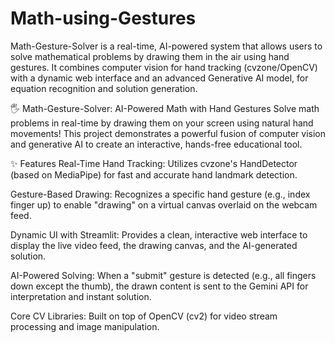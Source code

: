 # Math-using-Gestures
Math-Gesture-Solver is a real-time, AI-powered system that allows users to solve mathematical problems by drawing them in the air using hand gestures. It combines computer vision for hand tracking (cvzone/OpenCV) with a dynamic web interface and an advanced Generative AI model, for equation recognition and solution generation.

🖐️ Math-Gesture-Solver: AI-Powered Math with Hand Gestures
Solve math problems in real-time by drawing them on your screen using natural hand movements! This project demonstrates a powerful fusion of computer vision and generative AI to create an interactive, hands-free educational tool.

✨ Features
Real-Time Hand Tracking: Utilizes cvzone's HandDetector (based on MediaPipe) for fast and accurate hand landmark detection.

Gesture-Based Drawing: Recognizes a specific hand gesture (e.g., index finger up) to enable "drawing" on a virtual canvas overlaid on the webcam feed.

Dynamic UI with Streamlit: Provides a clean, interactive web interface to display the live video feed, the drawing canvas, and the AI-generated solution.

AI-Powered Solving: When a "submit" gesture is detected (e.g., all fingers down except the thumb), the drawn content is sent to the Gemini API for interpretation and instant solution.

Core CV Libraries: Built on top of OpenCV (cv2) for video stream processing and image manipulation.
